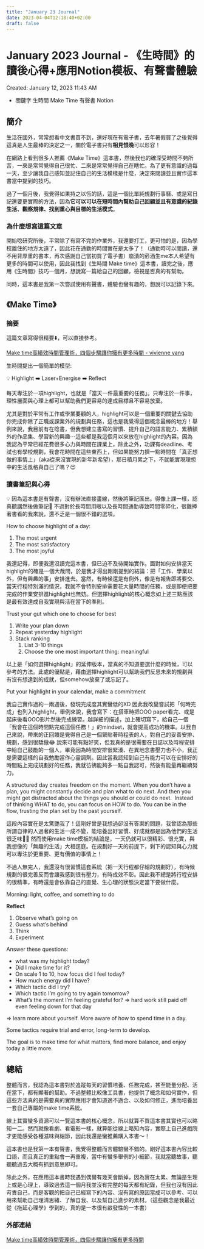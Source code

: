 ```yaml
---
title: "January 23 Journal"
date: 2023-04-04T12:18:40+02:00
draft: false
---
```


# January 2023 Journal - 《生時間》的讀後心得+應用Notion模板、有聲書體驗

Created: January 12, 2023 11:43 AM

- 關鍵字
    生時間
    Make Time
    有聲書
    Notion
    

## 簡介

生活在國外，常常想看中文書買不到，還好現在有電子書，去年暑假買了之後覺得這真是人生最棒的決定之一，關於電子書只有**相見恨晚**可以形容！

在網路上看到很多人推薦《Make Time》這本書，然後我也的確深受時間不夠所苦，一來是常常覺得自己很忙、二來是常常覺得自己在瞎忙。為了更有意識的過每一天，至少讓我自己感知並記住自己的生活模樣是什麼，決定來閱讀並且實作這本書當中提到的技巧。

過了一個月後，我覺得如果持之以恆的話，這是一個比單純規劃行事曆、或是寫日記還要更實際的方法，因為**它可以可以在短時間內幫助自己回顧並且有意識的紀錄生活、觀察規律、找到重心與目標的生活模式**。

### 為什麼想寫這篇文章

開始唸研究所後，平常除了有寫不完的作業外，我還要打工，更可怕的是，因為學校離住的地方太遠了，因此花在通勤的時間實在是太多了！（通勤時可以閱讀，還不用背厚重的書本，再次感謝自己當初買了電子書）崩潰的菸酒生me本人希望有更多的時間可以使用，因此我找到《生時間 Make time》這本書，讀完之後，應用《生時間》技巧一個月，想說寫一篇給自己的回顧，檢視是否真的有幫助。

同時，這本書是我第一次嘗試使用有聲書，體驗也蠻有趣的，想說可以記錄下來。

## 《Make Time》

### 摘要

這篇文章寫得很精要⬇️，可以直接參考。

[Make time高績效時間管理術，四個步驟讓你擁有更多時間 - vivienne yang](https://vivienneyang.com/make-time%e9%ab%98%e7%b8%be%e6%95%88%e6%99%82%e9%96%93%e7%ae%a1%e7%90%86%e8%a1%93%ef%bc%8c%e5%9b%9b%e5%80%8b%e6%ad%a5%e9%a9%9f%e8%ae%93%e4%bd%a0%e6%93%81%e6%9c%89%e6%9b%b4%e5%a4%9a%e6%99%82%e9%96%93/)

生時間提出一個簡單的模型:

<aside>
💡 Highlight ➡️ Laser+Energise ➡️ Reflect

</aside>

每天專注於一項highlight，也就是「當天一件最重要的任務」。只專注於一件事，理性層面與心理上都可以幫助我們更容易的達成目標且不容易放棄。

尤其是對於平常有工作或學業要顧的人，highlight可以是一個重要的關鍵去協助你完成你除了正職或課業外的規劃與任務，這也是我覺得這個概念最棒的地方！舉例來說，我目前有在唸書，但我想建立書寫的習慣、提升自己的語言能力、累積額外的作品集、學習新的興趣⋯這些都是我這個月以來放在highlight的內容。因為我認為平常已經花費很多心力與時間在課業上，除此之外，功課有deadline、考試也有學校規劃，我會花時間在這些東西上，但如果能努力擠一點時間在「真正想做的事情上」（aka從來沒實現的新年新希望），那日積月累之下，不就能實現理想中的生活風格與自己了嗎？😍

### 讀書筆記與心得

<aside>
💡 因為這本書是有聲書，沒有辦法直接畫線，然後將筆記匯出。得像上課一樣，認真聽講然後做筆記🤣 不過對於長時間用眼以及長時間通勤導致時間零碎化，很難捧著書看的我來說，還不乏是一個很不錯的選項。

</aside>

How to choose highlight of a day:

1. The most urgent
2. The most satisfactory
3. The most joyful

我還記得，即便我還沒讀完這本書，但已迫不及待開始實作。面對如何安排當天highlight的確是一個大哉問，於是我才得出剛剛提到的結論：把「工作、學業以外，但有興趣的事」安排進去。當然，有時候還是有例外，像是有報告即將要交、當天行程特別滿的情況，我就不會特別安排需要花大量時間的任務，或是即便把要完成的作業安排進highlight也無妨。但選擇highlight的核心概念如上述三點應該是最有效達成自我實現與活在當下的準則。

Trust your gut which one to choose for best

1. Write your plan down
2. Repeat yesterday highlight
3. Stack ranking
    1. List 3-10 things
    2. Choose the one most important thing: meaningful

以上是「如何選擇highlight」的延伸版本，當真的不知道要選什麼的時候，可以參考的方法。此處的優點是，藉由選擇highlight可以幫助我們反思未來的規劃與有沒有想達到的成就，但somehow放棄了或忘記了。

Put your highlight in your calendar, make a commitment

我自己實作過約一兩週後，發現完成度其實蠻低的XD 因此我改變嘗試把「何時完成」也列入highlight，舉例來說，我會寫下：在搭車時把OOO paper看完、或是起床後看OOO影片然後完成練習。越詳細的描述，加上確切寫下，給自己一個「我會在這個時間點完成這個任務！」的mindset，就會提高成功的機率。以我自己來說，帶來的正回饋是覺得自己是一個緊貼著時程表的人，對自己的妥善安排、規劃，感到很驕傲😂 說來可能有點好笑，但我真的是很需要在日誌以及時程安排中給自己鼓勵的一個人，畢竟因為時間安排很緊湊、在異地念書壓力也不小，我正是需要這樣的自我勉勵當作心靈調劑。因此當我認知到自己有能力可以在安排好的時間點上完成規劃好的任務，我就彷彿能夠多一點自我認可，然後有能量再繼續努力。

A structured day creates freedom on the moment. When you don’t have a plan, you might constantly decide and plan what to do next. And then you might get distracted about the things you should or could do next.  Instead of thinking WHAT to do, you can focus on HOW to do. You can be in the flow, trusting the plan set by the past yourself.

這段內容實在是太驚艷我了！這剛好曾是我想過卻沒有答案的問題，我曾認為那些所謂自律的人過著的生活一成不變，能培養出好習慣、好成就都是因為他們的生活很乏味🤣🤣 然而使用make time模板的結論是，一天仍就可以很精彩、很充實，與我想像的「無趣的生活」大相逕庭。在規劃好一天的前提下，剩下的認知與心力就可以專注於更重要、更有價值的事情上！

不過人無完人，我還沒有很習慣這套系統（把一天行程都仔細的規劃好），有時候規劃的很完善反而會讓我感到很有壓力，有時成效不彰。因此我不總是將行程安排的很精準，有時還是會依靠自己的直覺、生心理的狀態決定當下要做什麼。

Morning: light, coffee, and something to do

**Reflect**

1. Observe what’s going on
2. Guess what’s behind
3. Think
4. Experiment

Answer these questions:

- what was my highlight today?
- Did I make time for it?
- On scale 1 to 10, how focus did I feel today?
- How much energy did I have?
- Which tactic did I try?
- Which tactic I’m going to try again tomorrow?
- What’s the moment I’m feeling grateful for? => hard work still paid off even feeling down for that day

=> learn more about yourself. More aware of how to spend time in a day.

Some tactics require trial and error, long-term to develop.

The goal is to make time for what matters, find more balance, and enjoy today a little more.

## 總結

整體而言，我認為這本書對於追蹤每天的習慣培養、任務完成，甚至能量分配、活在當下，都有顯著的幫助。不過整體比較像工具書，他提供了概念和如何實作，但這些方法真的是需要真的實際應用才會知道適不適合、以及如何修正，進而培養出一套自己專屬的make time系統。

線上其實蠻多資源可以一覽這本書的核心概念，所以就算不買這本書其實也可以略知一二。然而就像看劇、看電影一樣，就算能從線上略知內容，實際上自己進戲院才更能感受各種滋味與細節，因此我還是蠻推薦購入本書～！

這本書也是我第一本有聲書，我覺得整體而言體驗蠻不錯的。剛好這本書內容比較口語，而且真正的重點會一再重複，當中有蠻多舉例的小細節，我就當聽故事，聽聽聽過去大概有抓到意思即可。

除此之外，在應用這本書時我遇到偶爾有幾天會斷掉，因為實在太累、無論是生理上或是心理上，導致過去這一個月我並沒有完整的每天都有紀錄，但我也沒有因此苛責自己，而是客觀的把自己已經寫下的內容、沒有寫的原因當成可以參考、可以用來幫助自己理清思緒、了解自我、以及幫自己進步的素材。（這些觀念是我最近從《拖延心理學》學到的，真的是一本很有啟發性的一本書）

### 外部連結

[Make time高績效時間管理術，四個步驟讓你擁有更多時間](https://vivienneyang.com/make-time%e9%ab%98%e7%b8%be%e6%95%88%e6%99%82%e9%96%93%e7%ae%a1%e7%90%86%e8%a1%93%ef%bc%8c%e5%9b%9b%e5%80%8b%e6%ad%a5%e9%a9%9f%e8%ae%93%e4%bd%a0%e6%93%81%e6%9c%89%e6%9b%b4%e5%a4%9a%e6%99%82%e9%96%93/)